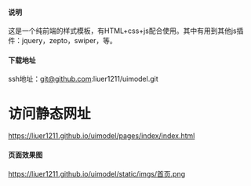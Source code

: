 #### 说明
 这是一个纯前端的样式模板，有HTML+css+js配合使用。其中有用到其他js插件：jquery，zepto，swiper，等。

#### 下载地址
 ssh地址：git@github.com:liuer1211/uimodel.git

# 访问静态网址
 https://liuer1211.github.io/uimodel/pages/index/index.html
 
#### 页面效果图
 https://liuer1211.github.io/uimodel/static/imgs/首页.png